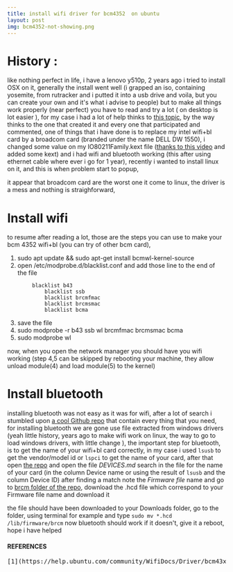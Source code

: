 ```yaml
---
title: install wifi driver for bcm4352  on ubuntu
layout: post
img: bcm4352-not-showing.png
---
```


# History :
like nothing perfect in life,  i have a lenovo y510p, 2 years ago i tried to install OSX on it, generally the install went well (i grapped an iso, containing yosemite, from rutracker and i putted it into a usb drive and voila, but you can create your own and it's what i advise to people) but to make all things work properly (near perfect) you have to read and try a lot ( on desktop is lot easier ), for my case i had a lot of help thinks to [this topic](http://www.insanelymac.com/forum/topic/303276-guide-for-installing-os-x-on-lenovo-ideapad-y510p/), by the way thinks to the one that created it and every one that participated and commented, one of things that i have done is to replace my intel wifi+bl card by a broadcom card (branded under the name DELL DW 1550), i changed some value on my IO80211Family.kext file ([thanks to this video](https://www.youtube.com/watch?v=D4bnQ_uW4a4) and added some kext) and i had wifi and bluetooth working (this after using ethernet cable where ever i go for 1 year), recently i wanted to install linux on it, and this is when problem start to popup,

it appear that broadcom card are the worst one it come to linux, the driver is a mess and nothing is straighforward,

# Install wifi
to resume after reading a lot, those are the steps you can use to make your bcm 4352 wifi+bl (you can try of other bcm card),

1. sudo apt update && sudo apt-get install bcmwl-kernel-source
2. open /etc/modprobe.d/blacklist.conf and add those line to the end of the file
```
        blacklist b43
		    blacklist ssb
		    blacklist brcmfmac
		    blacklist brcmsmac
		    blacklist bcma
```
3. save the file
4. sudo modprobe -r b43 ssb wl brcmfmac brcmsmac bcma
5. sudo modprobe wl

now, when you open the network manager you should have you wifi working (step 4,5 can be skipped by rebooting your machine, they allow unload module(4) and load module(5) to the kernel)

# Install bluetooth
installing bluetooth was not easy as it was for wifi, after a lot of search i stumbled upon [a cool Github repo](https://github.com/winterheart/broadcom-bt-firmware) that contain every thing that you need, for installing bluetooth we are gone use file extracted from windows drivers (yeah little history, years ago to make wifi work on linux, the way to go to load windows drivers, with little change ),
the important step for bluetooth, is to get the name of your wifi+bl card correctly, in my case i used ```lsusb``` to get the vendor/model id or ```lspci``` to get the name of your card, after that open [the repo](https://github.com/winterheart/broadcom-bt-firmware0) and open the file *DEVICES.md* search in the file for the name of your card (in the column Device name or using the result of ```lsusb``` and the column Device ID) after finding a match note the *Firmware file* name and go to [brcm folder of the repo](https://github.com/winterheart/broadcom-bt-firmware/tree/master/brcm), download the .hcd file which correspond to your Firmware file name and download it

the file should have been downloaded to your Downloads folder,
go to the folder, using terminal for example and type
```sudo mv *.hcd /lib/firmware/brcm```
now bluetooth should work if it doesn't, give it a reboot,
hope i have helped


<h4> REFERENCES </h4>
<pre>
[1](https://help.ubuntu.com/community/WifiDocs/Driver/bcm43xx)
</pre>
